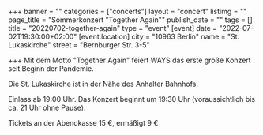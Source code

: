 +++
banner = ""
categories = ["concerts"]
layout = "concert"
listimg = ""
page_title = "Sommerkonzert \"Together Again\""
publish_date = ""
tags = []
title = "20220702-together-again"
type = "event"
[event]
date = "2022-07-02T19:30:00+02:00"
[event.location]
city = "10963 Berlin"
name = "St. Lukaskirche"
street = "Bernburger Str. 3-5"

+++
Mit dem Motto "Together Again" feiert WAYS das erste große Konzert seit Beginn der Pandemie.

Die St. Lukaskirche ist in der Nähe des Anhalter Bahnhofs.

Einlass ab 19:00 Uhr. Das Konzert beginnt um 19:30 Uhr (voraussichtlich bis ca. 21 Uhr ohne Pause).

Tickets an der Abendkasse 15 €, ermäßigt 9 €